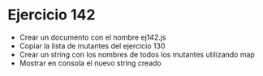# Ejercicio 142

* Crear un documento con el nombre ej142.js
* Copiar la lista de mutantes del ejercicio 130
* Crear un string con los nombres de todos los mutantes utilizando map
* Mostrar en consola el nuevo string creado